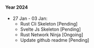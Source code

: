 #### Year 2024
* 27 Jan - 03 Jan:
  - Rust Cli Skeleton [Pending]
  - Svelte Js Skeleton [Pending]
  - Rust Network Ninja [Ongoing]
  - Update github readme [Pending]
